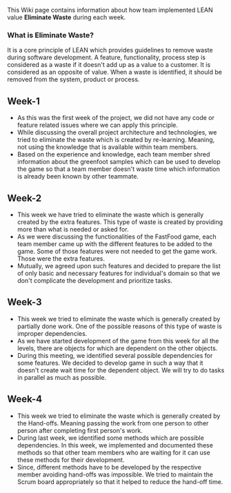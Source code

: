 This Wiki page contains information about how team implemented LEAN value **Eliminate Waste** during each week.

### What is Eliminate Waste?
It is a core principle of LEAN which provides guidelines to remove waste during software development. A feature, functionality, process step is considered as a waste if it doesn't add up as a value to a customer. It is considered as an opposite of value. When a waste is identified, it should be removed from the system, product or process.

## Week-1
* As this was the first week of the project, we did not have any code or feature related issues where we can apply this principle.
* While discussing the overall project architecture and technologies, we tried to eliminate the waste which is created by re-learning. Meaning, not using the knowledge that is available within team members.
* Based on the experience and knowledge, each team member shred information about the greenfoot samples which can be used to develop the game so that a team member doesn't waste time which information is already been known by other teammate.

## Week-2
* This week we have tried to eliminate the waste which is generally created by the extra features. This type of waste is created by providing more than what is needed or asked for.
* As we were discussing the functionalities of the FastFood game, each team member came up with the different features to be added to the game. Some of those features were not needed to get the game work. Those were the extra features.
* Mutually, we agreed upon such features and decided to prepare the list of only basic and necessary features for individual's domain so that we don't complicate the development and prioritize tasks.

## Week-3
* This week we tried to eliminate the waste which is generally created by partially done work. One of the possible reasons of this type of waste is improper dependencies.
* As we have started development of the game from this week for all the levels, there are objects for which are dependent on the other objects.
* During this meeting, we identified several possible dependencies for some features. We decided to develop game in such a way that it doesn't create wait time for the dependent object. We will try to do tasks in parallel as much as possible.

## Week-4
* This week we tried to eliminate the waste which is generally created by the Hand-offs. Meaning passing the work from one person to other person after completing first person's work.
* During last week, we identified some methods which are possible dependencies. In this week, we implemented and documented these methods so that other team members who are waiting for it can use these methods for their development.
* Since, different methods have to be developed by the respective member avoiding hand-offs was impossible. We tried to maintain the Scrum board appropriately so that it helped to reduce the hand-off time.
